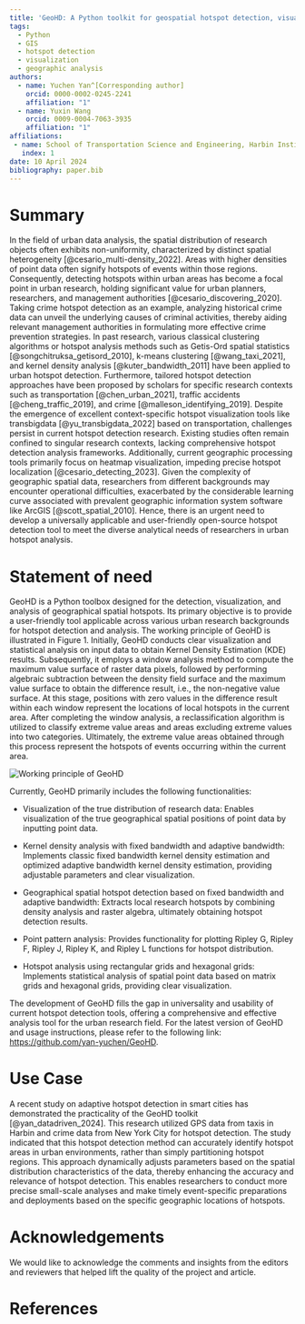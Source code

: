```yaml
---
title: 'GeoHD: A Python toolkit for geospatial hotspot detection, visualization, and analysis'
tags:
  - Python
  - GIS
  - hotspot detection
  - visualization
  - geographic analysis
authors:
  - name: Yuchen Yan^[Corresponding author]
    orcid: 0000-0002-0245-2241
    affiliation: "1" 
  - name: Yuxin Wang
    orcid: 0009-0004-7063-3935
    affiliation: "1"
affiliations:
 - name: School of Transportation Science and Engineering, Harbin Institute of Technology, China
   index: 1
date: 10 April 2024
bibliography: paper.bib
---
```


# Summary

In the field of urban data analysis, the spatial distribution of research objects often exhibits non-uniformity, characterized by distinct spatial heterogeneity [@cesario_multi-density_2022]. Areas with higher densities of point data often signify hotspots of events within those regions. Consequently, detecting hotspots within urban areas has become a focal point in urban research, holding significant value for urban planners, researchers, and management authorities [@cesario_discovering_2020]. Taking crime hotspot detection as an example, analyzing historical crime data can unveil the underlying causes of criminal activities, thereby aiding relevant management authorities in formulating more effective crime prevention strategies. In past research, various classical clustering algorithms or hotspot analysis methods such as Getis-Ord spatial statistics [@songchitruksa_getisord_2010], k-means clustering [@wang_taxi_2021], and kernel density analysis [@kuter_bandwidth_2011] have been applied to urban hotspot detection. Furthermore, tailored hotspot detection approaches have been proposed by scholars for specific research contexts such as transportation [@chen_urban_2021], traffic accidents [@cheng_traffic_2019], and crime [@malleson_identifying_2019]. Despite the emergence of excellent context-specific hotspot visualization tools like transbigdata [@yu_transbigdata_2022] based on transportation, challenges persist in current hotspot detection research. Existing studies often remain confined to singular research contexts, lacking comprehensive hotspot detection analysis frameworks. Additionally, current geographic processing tools primarily focus on heatmap visualization, impeding precise hotspot localization [@cesario_detecting_2023]. Given the complexity of geographic spatial data, researchers from different backgrounds may encounter operational difficulties, exacerbated by the considerable learning curve associated with prevalent geographic information system software like ArcGIS [@scott_spatial_2010]. Hence, there is an urgent need to develop a universally applicable and user-friendly open-source hotspot detection tool to meet the diverse analytical needs of researchers in urban hotspot analysis.

# Statement of need

GeoHD is a Python toolbox designed for the detection, visualization, and analysis of geographical spatial hotspots. Its primary objective is to provide a user-friendly tool applicable across various urban research backgrounds for hotspot detection and analysis. The working principle of GeoHD is illustrated in Figure 1. Initially, GeoHD conducts clear visualization and statistical analysis on input data to obtain Kernel Density Estimation (KDE) results. Subsequently, it employs a window analysis method to compute the maximum value surface of raster data pixels, followed by performing algebraic subtraction between the density field surface and the maximum value surface to obtain the difference result, i.e., the non-negative value surface. At this stage, positions with zero values in the difference result within each window represent the locations of local hotspots in the current area. After completing the window analysis, a reclassification algorithm is utilized to classify extreme value areas and areas excluding extreme values into two categories. Ultimately, the extreme value areas obtained through this process represent the hotspots of events occurring within the current area.

![Working principle of GeoHD](JOSS.png)

Currently, GeoHD primarily includes the following functionalities:

* Visualization of the true distribution of research data: Enables visualization of the true geographical spatial positions of point data by inputting point data.

* Kernel density analysis with fixed bandwidth and adaptive bandwidth: Implements classic fixed bandwidth kernel density estimation and optimized adaptive bandwidth kernel density estimation, providing adjustable parameters and clear visualization.

* Geographical spatial hotspot detection based on fixed bandwidth and adaptive bandwidth: Extracts local research hotspots by combining density analysis and raster algebra, ultimately obtaining hotspot detection results.

* Point pattern analysis: Provides functionality for plotting Ripley G, Ripley F, Ripley J, Ripley K, and Ripley L functions for hotspot distribution.

* Hotspot analysis using rectangular  grids and hexagonal grids: Implements statistical analysis of spatial point data based on matrix grids and hexagonal grids, providing clear visualization.

The development of GeoHD fills the gap in universality and usability of current hotspot detection tools, offering a comprehensive and effective analysis tool for the urban research field. For the latest version of GeoHD and usage instructions, please refer to the following link: https://github.com/yan-yuchen/GeoHD.

# Use Case

A recent study on adaptive hotspot detection in smart cities has demonstrated the practicality of the GeoHD toolkit [@yan_datadriven_2024]. This research utilized GPS data from taxis in Harbin and crime data from New York City for hotspot detection. The study indicated that this hotspot detection method can accurately identify hotspot areas in urban environments, rather than simply partitioning hotspot regions. This approach dynamically adjusts parameters based on the spatial distribution characteristics of the data, thereby enhancing the accuracy and relevance of hotspot detection. This enables researchers to conduct more precise small-scale analyses and make timely event-specific preparations and deployments based on the specific geographic locations of hotspots.

# Acknowledgements

We would like to acknowledge the comments and insights from the editors and reviewers that helped lift the quality of the project and article.

# References